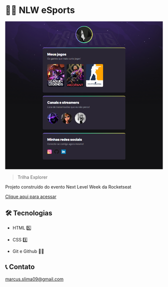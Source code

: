 # 🐱‍💻 NLW eSports

![preview](/.github/preview.png)

> Trilha Explorer

  Projeto construído do evento Next Level Week da Rocketseat

  [Clique aqui para acessar](https://marcusviniciusslima.github.io/nlw-esports-explorer)

## 🛠️ Tecnologias   

- HTML 5️⃣ 

- CSS 3️⃣

- Git e Github 🐱‍🚀

## 📞 Contato

marcus.slima09@gmail.com